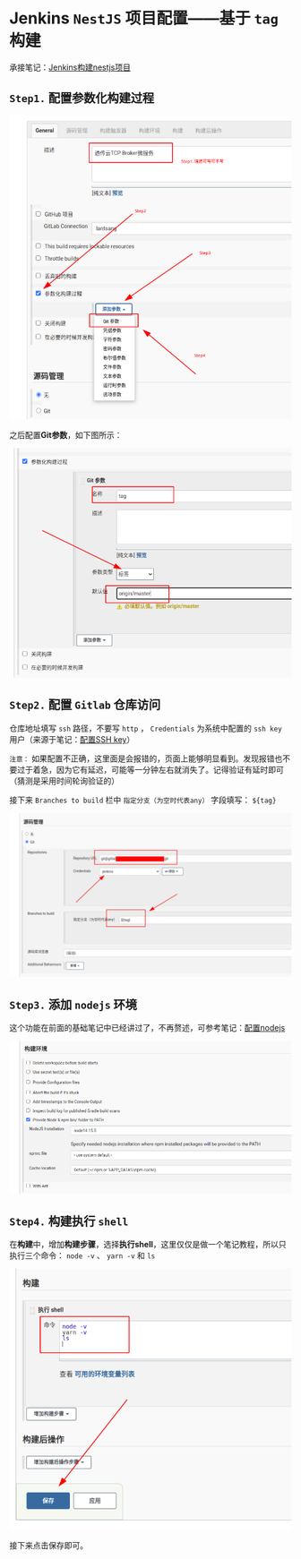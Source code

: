 # Jenkins `NestJS` 项目配置——基于 `tag` 构建

承接笔记：[Jenkins构建nestjs项目](README.md)

## `Step1.` 配置参数化构建过程

![nestjs工程添加git构建化参数](assets/images/nestjs工程添加git构建化参数.png)

之后配置**Git参数**，如下图所示：

![git_tag构建化参数配置](assets/images/git_tag构建化参数配置.png)

## `Step2.` 配置 `Gitlab` 仓库访问

仓库地址填写 `ssh` 路径，不要写 `http` ， `Credentials` 为系统中配置的 `ssh key` 用户（来源于笔记：[配置SSH key](../配置ssh_key.md)）

`注意：` 如果配置不正确，这里面是会报错的，页面上能够明显看到。发现报错也不要过于着急，因为它有延迟，可能等一分钟左右就消失了。记得验证有延时即可（猜测是采用时间轮询验证的）

接下来 `Branches to build` 栏中 `指定分支（为空时代表any）` 字段填写： `${tag}`

![gitlab_tag构建配置git仓库地址](assets/images/gitlab_tag构建配置git仓库地址.png)

## `Step3.` 添加 `nodejs` 环境

这个功能在前面的基础笔记中已经讲过了，不再赘述，可参考笔记：[配置nodejs](配置nodejs.md)

![添加nodejs环境](assets/images/添加nodejs环境.png)

## `Step4.` 构建执行 `shell`

在**构建**中，增加**构建步骤**，选择**执行shell**，这里仅仅是做一个笔记教程，所以只执行三个命令： `node -v` 、 `yarn -v` 和 `ls`

![基于tag的构建执行shell](assets/images/基于tag的构建执行shell.png)

接下来点击保存即可。
